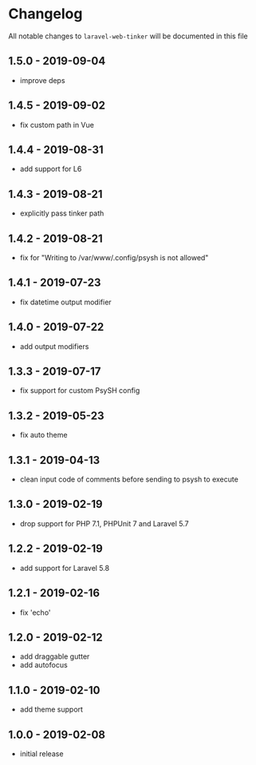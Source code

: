 # Changelog

All notable changes to `laravel-web-tinker` will be documented in this file

## 1.5.0 - 2019-09-04

- improve deps

## 1.4.5 - 2019-09-02

- fix custom path in Vue 

## 1.4.4 - 2019-08-31

- add support for L6

## 1.4.3 - 2019-08-21

- explicitly pass tinker path

## 1.4.2 - 2019-08-21

- fix for "Writing to /var/www/.config/psysh is not allowed"

## 1.4.1 - 2019-07-23

- fix datetime output modifier

## 1.4.0 - 2019-07-22

- add output modifiers

## 1.3.3 - 2019-07-17

- fix support for custom PsySH config

## 1.3.2 - 2019-05-23

- fix auto theme

## 1.3.1 - 2019-04-13

- clean input code of comments before sending to psysh to execute

## 1.3.0 - 2019-02-19

- drop support for PHP 7.1, PHPUnit 7 and Laravel 5.7

## 1.2.2 - 2019-02-19

- add support for Laravel 5.8

## 1.2.1 - 2019-02-16

- fix 'echo'

## 1.2.0 - 2019-02-12

- add draggable gutter
- add autofocus

## 1.1.0 - 2019-02-10

- add theme support

## 1.0.0 - 2019-02-08

- initial release
